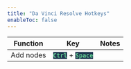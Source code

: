 ```yaml
---
title: "Da Vinci Resolve Hotkeys"
enableToc: false
---
```

<style>
code { color: #64D094; background: #1D354E; }
table { margin-left: auto; margin-right: auto; }
</style>

|Function|Key|Notes
|:-:|:-:|:-:
|Add nodes|**`Ctrl`** + **`Space`**|